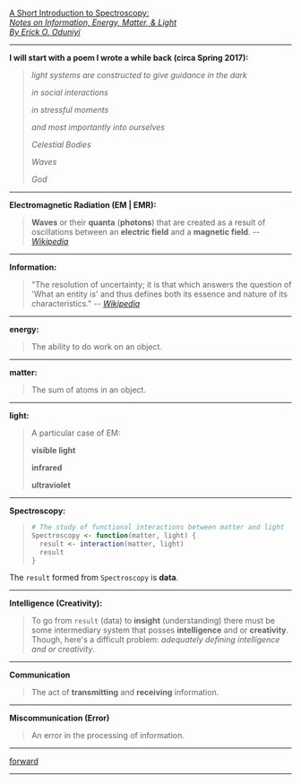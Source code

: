 [A Short Introduction to Spectroscopy:  
_Notes on Information, Energy, Matter, & Light_  
_By Erick O. Oduniyi_]()  

---
**I will start with a poem I wrote a while back (circa Spring 2017):**

> _light systems are constructed to give guidance in the dark_
>
> _in social interactions_
>
> _in stressful moments_
>
> _and most importantly into ourselves_
>
> _Celestial Bodies_
>
> _Waves_
>
> _God_
>

___
**Electromagnetic Radiation (EM | EMR):**
> **Waves** or their **quanta** (**photons**) that are created as a result of oscillations between an **electric field** and a **magnetic field**.
> -- [_Wikipedia_](https://en.wikipedia.org/wiki/Electromagnetic_radiation)

---
**Information:**
> "The resolution of uncertainty; it is that which answers the question of 'What an entity is' and thus defines both its essence and nature of its characteristics."
> --  [_Wikipedia_](https://en.wikipedia.org/wiki/Information)

---
**energy:**
> The ability to do work on an object.

---
**matter:**
> The sum of atoms in an object.

---
**light:**
> A particular case of EM:
>
> **visible light**
>
> **infrared**
>
> **ultraviolet**


---
**Spectroscopy:**
> ```R
> # The study of functional interactions between matter and light
> Spectroscopy <- function(matter, light) {
>   result <- interaction(matter, light)
>   result
> }
> ```

The `result` formed from `Spectroscopy` is **data**.

---
**Intelligence (Creativity):**
> To go from `result` (data) to **insight** (understanding) there must be some intermediary system that posses **intelligence** and or **creativity**. Though, here's a difficult problem: _adequately defining intelligence and or creativity_.


---
**Communication**
> The act of **transmitting** and **receiving** information.

---
**Miscommunication (Error)**
> An error in the processing of information.

---

[forward](weekly_reports.md)

---